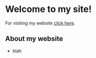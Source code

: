 # Welcome to my site!

For visiting my website  [click here](https://online-delivery-services.web.app/).

## About my website

* blah
